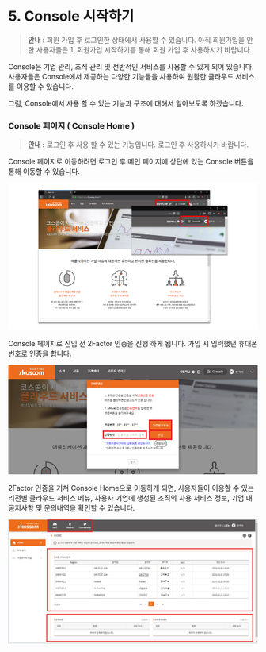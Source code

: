 # 5. Console 시작하기

> **안내 :** 회원 가입 후 로그인한 상태에서 사용할 수 있습니다. 아직 회원가입을 안 한 사용자들은 1. 회원가입 시작하기를 통해 회원 가입 후 사용하시기 바랍니다.

Console은 기업 관리, 조직 관리 및 전반적인 서비스를 사용할 수 있게 되어 있습니다. 사용자들은 Console에서 제공하는 다양한 기능들을 사용하여 원활한 클라우드 서비스를 이용할 수 있습니다.

그럼, Console에서 사용 할 수 있는 기능과 구조에 대해서 알아보도록 하겠습니다.

### **Console 페이지 \( Console Home \)**

> **안내 :** 로그인 후 사용 할 수 있는 기능입니다. 로그인 후 사용하시기 바랍니다.

Console 페이지로 이동하려면 로그인 후 메인 페이지에 상단에 있는 Console 버튼을 통해 이동할 수 있습니다.

![](.gitbook/assets/image%20%2852%29.png)

Console 페이지로 진입 전 2Factor 인증을 진행 하게 됩니다. 가입 시 입력했던 휴대폰 번호로 인증을 합니다.

![](.gitbook/assets/image%20%2825%29.png)

2Factor 인증을 거쳐 Console Home으로 이동하게 되면, 사용자들이 이용할 수 있는 리전별 클라우드 서비스 메뉴, 사용자 기업에 생성된 조직의 사용 서비스 정보, 기업 내 공지사항 및 문의내역을 확인할 수 있습니다.

![](.gitbook/assets/image%20%2873%29.png)

